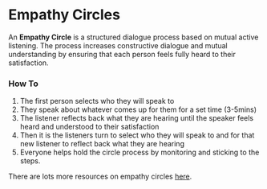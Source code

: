 # Empathy Circles

An **Empathy Circle** is a structured dialogue process based on mutual active listening. The process increases constructive dialogue and mutual understanding by ensuring that each person feels fully heard to their satisfaction.

### How To

1. The first person selects who they will speak to
2. They speak about whatever comes up for them for a set time \(3-5mins\)
3. The listener reflects back what they are hearing until the speaker feels heard and understood to their satisfaction
4. Then it is the listeners turn to select who they will speak to and for that new listener to reflect back what they are hearing
5. Everyone helps hold the circle process by monitoring and sticking to the steps.

There are lots more resources on empathy circles [here](http://www.empathycircle.com/).

